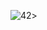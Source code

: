 
   ![42](https://user-images.githubusercontent.com/37448340/134789193-f88ff2a8-e8b8-4bf8-a438-5c0a7c8cce8e.png)>


